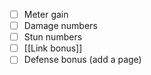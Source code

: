 - [ ] Meter gain
- [ ] Damage numbers
- [ ] Stun numbers
- [ ] [[Link bonus]]
- [ ] Defense bonus (add a page)